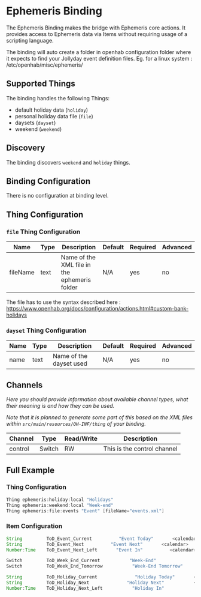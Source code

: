 # Ephemeris Binding

The Ephemeris Binding makes the bridge with Ephemeris core actions.
It provides access to Ephemeris data via Items without requiring usage of a scripting language.

The binding will auto create a folder in openhab configuration folder where it expects to find your Jollyday event definition files. Eg. for a linux system : /etc/openhab/misc/ephemeris/

## Supported Things

The binding handles the following Things:

* default holiday data (`holiday`)
* personal holiday data file (`file`)
* daysets (`dayset`)
* weekend (`weekend`)

## Discovery

The binding discovers `weekend` and `holiday` things.

## Binding Configuration

There is no configuration at binding level.

## Thing Configuration


### `file` Thing Configuration

| Name            | Type    | Description                                   | Default | Required | Advanced |
|-----------------|---------|-----------------------------------------------|---------|----------|----------|
| fileName        | text    | Name of the XML file in the ephemeris folder  | N/A     | yes      | no       |

The file has to use the syntax described here : https://www.openhab.org/docs/configuration/actions.html#custom-bank-holidays

### `dayset` Thing Configuration

| Name            | Type    | Description               | Default | Required | Advanced |
|-----------------|---------|---------------------------|---------|----------|----------|
| name            | text    | Name of the dayset used   | N/A     | yes      | no       |


## Channels

_Here you should provide information about available channel types, what their meaning is and how they can be used._

_Note that it is planned to generate some part of this based on the XML files within ```src/main/resources/OH-INF/thing``` of your binding._

| Channel | Type   | Read/Write | Description                 |
|---------|--------|------------|-----------------------------|
| control | Switch | RW         | This is the control channel |

## Full Example


### Thing Configuration

```java
Thing ephemeris:holiday:local "Holidays"
Thing ephemeris:weekend:local "Week-end"
Thing ephemeris:file:events "Event" [fileName="events.xml"]
```

### Item Configuration

```java
String         ToD_Event_Current          "Event Today"       <calendar>    (gEvents)       ["Event"]                     {channel="ephemeris:file:events:title-today"}
String         ToD_Event_Next          "Event Next"       <calendar>    (gEvents)       ["Event"]                     {channel="ephemeris:file:events:next-title"}
Number:Time    ToD_Event_Next_Left       "Event In"          <calendar>    (gEvents)       ["Measurement","Duration"]    {channel="ephemeris:file:events:days-remaining", unit="day"}

Switch         ToD_Week_End_Current           "Week-End"                <calendar>    (gWeekEnd)          ["Event"]                     {channel="ephemeris:weekend:local:today"}
Switch         ToD_Week_End_Tomorrow           "Week-End Tomorrow"         <calendar>    (gWeekEnd)          ["Event"]                     {channel="ephemeris:weekend:local:tomorrow"}

String         ToD_Holiday_Current              "Holiday Today"       <calendar>    (gHoliday)            ["Event"]                     {channel="ephemeris:holiday:local:title-today"}
String         ToD_Holiday_Next              "Holiday Next"           <calendar>    (gHoliday)            ["Event"]                     {channel="ephemeris:holiday:local:next-title"}
Number:Time    ToD_Holiday_Next_Left           "Holiday In"              <calendar>    (gHoliday)            ["Measurement","Duration"]    {channel="ephemeris:holiday:local:days-remaining", unit="day"}

```


